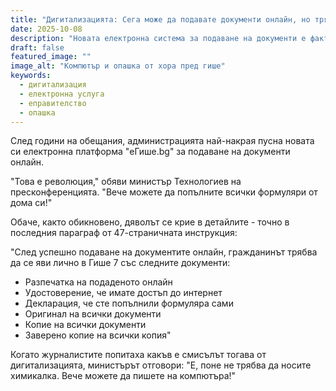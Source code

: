 ```yaml
---
title: "Дигитализацията: Сега може да подавате документи онлайн, но трябва да дойдете на място"
date: 2025-10-08
description: "Новата електронна система за подаване на документи е факт. Но има едно малко условие..."
draft: false
featured_image: ""
image_alt: "Компютър и опашка от хора пред гише"
keywords:
  - дигитализация
  - електронна услуга
  - eправителство
  - опашка
---
```


След години на обещания, администрацията най-накрая пусна новата си електронна платформа "eГише.bg" за подаване на документи онлайн.

"Това е революция," обяви министър Технологиев на пресконференцията. "Вече можете да попълните всички формуляри от дома си!"

Обаче, както обикновено, дяволът се крие в детайлите - точно в последния параграф от 47-страничната инструкция:

"След успешно подаване на документите онлайн, гражданинът трябва да се яви лично в Гише 7 със следните документи:
- Разпечатка на подаденото онлайн
- Удостоверение, че имате достъп до интернет
- Декларация, че сте попълнили формуляра сами
- Оригинал на всички документи
- Копие на всички документи
- Заверено копие на всички копия"

Когато журналистите попитаха какъв е смисълът тогава от дигитализацията, министърът отговори: "Е, поне не трябва да носите химикалка. Вече можете да пишете на компютъра!"
